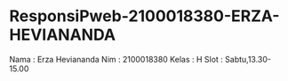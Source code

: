 # ResponsiPweb-2100018380-ERZA-HEVIANANDA
Nama : Erza Heviananda  Nim : 2100018380  Kelas : H  Slot : Sabtu,13.30-15.00
